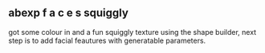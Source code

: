 ## abexp f a c e s squiggly

got some colour in and a fun squiggly texture using the shape builder, next step is to add facial feautures with generatable parameters.